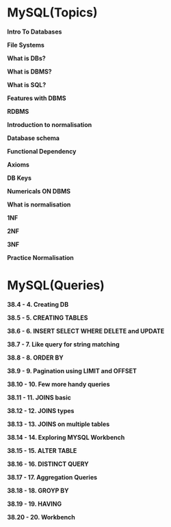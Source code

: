 # MySQL(Topics)

**Intro To Databases**

**File Systems**

**What is DBs?**

**What is DBMS?**

**What is SQL?**

**Features with DBMS**

**RDBMS**

**Introduction to normalisation**

**Database schema**

**Functional Dependency**

**Axioms**

**DB Keys**

**Numericals ON DBMS**

**What is normalisation**

**1NF**

**2NF**

**3NF**

**Practice Normalisation**




# MySQL(Queries)

**38.4 - 4. Creating DB**

**38.5 - 5. CREATING TABLES**

**38.6 - 6. INSERT SELECT WHERE DELETE and UPDATE**

**38.7 - 7. Like query for string matching**

**38.8 - 8. ORDER BY**

**38.9 - 9. Pagination using LIMIT and OFFSET**

**38.10 - 10. Few more handy queries**

**38.11 - 11. JOINS basic**

**38.12 - 12. JOINS types**

**38.13 - 13. JOINS on multiple tables**

**38.14 - 14. Exploring MYSQL Workbench**

**38.15 - 15. ALTER TABLE**

**38.16 - 16. DISTINCT QUERY**

**38.17 - 17. Aggregation Queries**

**38.18 - 18. GROYP BY**

**38.19 - 19. HAVING**

**38.20 - 20. Workbench**